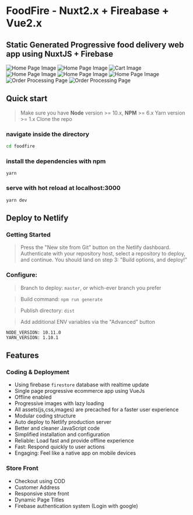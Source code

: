 
# FoodFire - Nuxt2.x + Fireabase + Vue2.x

## Static Generated Progressive food delivery web app using NuxtJS + Firebase

![Home Page Image](https://github.com/itswadesh/foodfire/blob/master/static/screenshots/index.jpg?raw=true)
![Home Page Image](https://github.com/itswadesh/foodfire/blob/master/static/screenshots/item-added.jpg?raw=true)
![Cart Image](https://github.com/itswadesh/foodfire/blob/master/static/screenshots/cart.jpg?raw=true)
![Home Page Image](https://github.com/itswadesh/foodfire/blob/master/static/screenshots/empty.jpg?raw=true)
![Home Page Image](https://github.com/itswadesh/foodfire/blob/master/static/screenshots/success.jpg?raw=true)
![Home Page Image](https://github.com/itswadesh/foodfire/blob/master/static/screenshots/profile.jpg?raw=true)
![Order Processing Page](https://github.com/itswadesh/foodfire/blob/master/static/screenshots/admin.jpg?raw=true)
![Order Processing Page](https://github.com/itswadesh/foodfire/blob/master/static/screenshots/error.jpg?raw=true)

## Quick start
> Make sure you have **Node** version >= 10.x, **NPM** >= 6.x
> Yarn version >= 1.x
> Clone the repo

### navigate inside the directory
```bash
cd foodfire
```
### install the dependencies with npm
`yarn`

### serve with hot reload at localhost:3000
`yarn dev`

## Deploy to Netlify
### Getting Started
> Press the "New site from Git" button on the Netlify dashboard. Authenticate with your repository host, select a repository to deploy, and continue. You should land on step 3: "Build options, and deploy!"

### Configure:
> Branch to deploy: `master`, or which-ever branch you prefer

> Build command: `npm run generate`

> Publish directory: `dist`

> Add additional ENV variables via the "Advanced" button

```
NODE_VERSION: 10.11.0
YARN_VERSION: 1.10.1
```

## Features

### Coding & Deployment
  - Using firebase `firestore` database with realtime update
  - Single page progressive ecommerce app using VueJs
  - Offline enabled
  - Progressive images with lazy loading
  - All assets(js,css,images) are precached for a faster user experience
  - Modular coding structure
  - Auto deploy to Netlify production server
  - Better and cleaner JavaScript code
  - Simplified installation and configuration
  - Reliable: Load fast and provide offline experience
  - Fast: Respond quickly to user actions
  - Engaging: Feel like a native app on mobile devices

### Store Front
  - Checkout using COD
  - Customer Address
  - Responsive store front
  - Dynamic Page Titles
  - Firebase authentication system (Login with google)